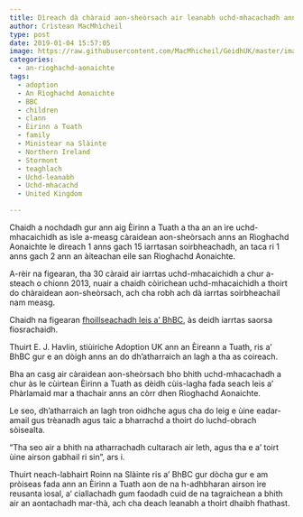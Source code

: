 ```yaml
---
title: Dìreach dà chàraid aon-sheòrsach air leanabh uchd-mhacachadh ann an Èirinn a Tuath o chionn 2013
author: Crìstean MacMhìcheil
type: post
date: 2019-01-04 15:57:05
image: https://raw.githubusercontent.com/MacMhicheil/GeidhUK/master/images/.jpg
categories:
  - an-rioghachd-aonaichte
tags:
  - adoption
  - An Rìoghachd Aonaichte
  - BBC
  - children
  - clann
  - Èirinn a Tuath
  - family
  - Ministear na Slàinte
  - Northern Ireland
  - Stormont
  - teaghlach
  - Uchd-leanabh
  - Uchd-mhacachd
  - United Kingdom

---
```

Chaidh a nochdadh gur ann aig Èirinn a Tuath a tha an an ìre uchd-mhacaichidh as ìsle a-measg càraidean aon-sheòrsach anns an Rìoghachd Aonaichte le dìreach 1 anns gach 15 iarrtasan soirbheachadh, an taca ri 1 anns gach 2 ann an àiteachan eile san Rìoghachd Aonaichte.

<!--more-->

A-rèir na figearan, tha 30 càraid air iarrtas uchd-mhacaichidh a chur a-steach o chionn 2013, nuair a chaidh còirichean uchd-mhacaichidh a thoirt do chàraidean aon-sheòrsach, ach cha robh ach dà iarrtas soirbheachail nam measg.

Chaidh na figearan [fhoillseachadh leis a&#8217; BhBC][1], às deidh iarrtas saorsa fiosrachaidh.

Thuirt E. J. Havlin, stiùiriche Adoption UK ann an Èireann a Tuath, ris a&#8217; BhBC gur e an dòigh anns an do dh’atharraich an lagh a tha as coireach.

Bha an casg air càraidean aon-sheòrsach bho bhith uchd-mhacachadh a chur às le cùirtean Èirinn a Tuath as dèidh cùis-lagha fada seach leis a&#8217; Phàrlamaid mar a thachair anns an còrr dhen Rìoghachd Aonaichte.

Le seo, dh&#8217;atharraich an lagh tron oidhche agus cha do leig e ùine eadar-amail gus trèanadh agus taic a bharrachd a thoirt do luchd-obrach sòisealta.

&#8220;Tha seo air a bhith na atharrachadh cultarach air leth, agus tha e a&#8217; toirt ùine airson gabhail ri sin&#8221;, ars i.

Thuirt neach-labhairt Roinn na Slàinte ris a&#8217; BhBC gur dòcha gur e am pròiseas fada ann an Èirinn a Tuath aon de na h-adhbharan airson ìre reusanta ìosal, a‘ ciallachadh gum faodadh cuid de na tagraichean a bhith air an aontachadh mar-thà, ach cha deach leanabh a thoirt dhaibh fhathast.

 [1]: https://www.bbc.co.uk/news/uk-northern-ireland-46568434
